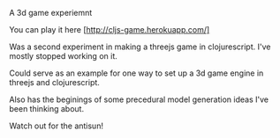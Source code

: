 A 3d game experiemnt

You can play it here [http://cljs-game.herokuapp.com/]

Was a second experiment in making a threejs game in clojurescript. I've mostly stopped working on it.

Could serve as an example for one way to set up a 3d game engine in threejs and clojurescript.

Also has the beginings of some precedural model generation ideas I've been thinking about.

Watch out for the antisun!